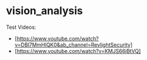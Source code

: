# vision_analysis

Test Videos:
- [https://www.youtube.com/watch?v=DBl7MmHlQK0&ab_channel=RevlightSecurity]
- [https://www.youtube.com/watch?v=KMJS66jBtVQ]
